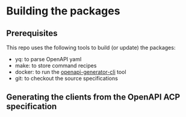 # Building the packages

## Prerequisites

This repo uses the following tools to build (or update) the packages:
  * yq: to parse OpenAPI yaml
  * make: to store command recipes
  * docker: to run the [openapi-generator-cli](https://github.com/OpenAPITools/openapi-generator-cli) tool
  * git: to checkout the source specifications

## Generating the clients from the OpenAPI ACP specification

